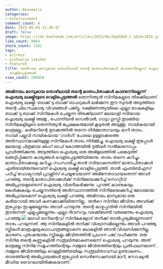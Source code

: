 ```yaml
---
author: Beaumaris
categories:
- Entertainment
comment_count: 0
date: 2023-06-04 11:38:47
draft: false
image: https://cdn.boolokam.com/articles/2023/06/dqddddd-1-1024x1024.jpg
like_count: 8864
share_count: 1281
tags:
- actress
- aishwarya lakshmi
- Featured
title: അഭിനയം മാന്യമായ തൊഴിലായി തന്റെ മാതാപിതാക്കൾ കാണുന്നില്ലെന്ന് ഐശ്വര്യ ലക്ഷ്മിയുടെ
  വെളിപ്പെടുത്തൽ
view_count: 206058
---
```


**അഭിനയം മാന്യമായ തൊഴിലായി തന്റെ മാതാപിതാക്കൾ കാണുന്നില്ലെന്ന് ഐശ്വര്യ ലക്ഷ്മിയുടെ വെളിപ്പെടുത്തൽ** തെന്നിന്ത്യൻ സിനിമകളുടെ തിരക്കിലാണ് ഐശ്വര്യ ലക്ഷ്മി. ബാക്ക് ടു ബാക്ക് ഓഫറുകൾ ലഭിക്കുന്ന ഈ സുന്ദരി അടുത്തിടെ തന്റെ ചില സ്വകാര്യ വിവരങ്ങൾ പങ്കിട്ടു. ദക്ഷിണേന്ത്യയിലെ എല്ലാ ഭാഷകളിലും ബാക്ക് ടു ബാക്ക് സിനിമകൾ ചെയ്യുന്ന തിരക്കിലാണ് മലയാളി നടിയായ ഐശ്വര്യ ലക്ഷ്മി അമ്മു , പൊന്നിയൻ സെൽവൻ, ഗാട്ടാ ഗുസ്തി തുടങ്ങിയ സിനിമകളിലൂടെ തെന്നിന്ത്യൻ പ്രേക്ഷകരുമായി കൂടുതൽ അടുത്തു. നായികയായി മാത്രമല്ല.. കരിയറിന്റെ തുടക്കത്തിൽ തന്നെ നിർമ്മാതാവായും മാറി താരം . സായി പല്ലവി നായികയായ 'ഗാർഗി' പോലെ ഉള്ളടക്കത്തെ അടിസ്ഥാനമാക്കിയുള്ള സിനിമകൾ താരം നിർമ്മിച്ചു. ഐശ്വര്യ ലക്ഷ്മി ഇപ്പോൾ മലയാള ചിത്രമായ കിംഗ് ഓഫ് കോത്തയിൽ ദുൽഖർ സൽമാനൊപ്പം പ്രവർത്തിക്കുന്നു. [](https://cdn.boolokam.com/articles/2023/06/qqdq.jpg)അടുത്തിടെ ഐശ്വര്യ ഒരു അഭിമുഖത്തിൽ പങ്കെടുത്ത് ഞെട്ടിപ്പിക്കുന്ന കാര്യങ്ങൾ വെളിപ്പെടുത്തിയിരുന്നു. താരം തന്നെ കുറിച്ചും മാതാപിതാക്കളെ കുറിച്ചും സംസാരിച്ചു.താൻ നടിയാകുന്നതിന് മാതാപിതാക്കൾ എതിരായിരുന്നുവെന്ന് ഐശ്വര്യ ലക്ഷ്മി വെളിപ്പെടുത്തി. താൻ എംബിബിഎസ് പഠിച്ച് ഡോക്ടറായി പ്രാക്റ്റിസ് ചെയ്യവേയാണ് അഭിനേതാവായതെന്ന് അവർ പറഞ്ഞു. തന്റെ മാതാപിതാക്കൾക്ക് സിനിമയെക്കുറിച്ച് നെഗറ്റീവ് അഭിപ്രായമുണ്ടെന്ന് ഐശ്വര്യ വിശദീകരിക്കുന്നു. പുറത്ത് കാണുകയും കേൾക്കുകയും ചെയ്യുന്നതിന്റെ അടിസ്ഥാനത്തിൽ സിനിമയെക്കുറിച്ച് മോശമായ അഭിപ്രായമെന്ന് ഐശ്വര്യ ലക്ഷ്മി പറഞ്ഞു. അഭിനയം മാന്യമായ ഒരു കരിയറായി അവർ കണക്കാക്കിയിരുന്നില്ല . തൻറെ സിനിമാ ജീവിതം അവർക്ക് ഇപ്പോഴും ഇഷ്ടമല്ലെന്നും അവർ പറയുന്നു. തന്റെ കാഴ്ചപ്പാടിൽ സിനിമയിൽ തുടരുന്നത് എളുപ്പമല്ലെന്നും എല്ലാ ദിവസവും വഴക്കിടേണ്ടി വരുമെന്നും ഐശ്വര്യ പറഞ്ഞു.[![](https://cdn.boolokam.com/articles/2023/06/dqddddd-1-1024x1024.jpg)](https://cdn.boolokam.com/articles/2023/06/dqddddd-1.jpg) ലേഡി ഓറിയന്റഡ് സിനിമകളോട് തനിക്ക് താൽപ്പര്യമില്ലെന്നാണ് താരം പറയുന്നത്. ആ സിനിമകളിൽ തനിക്ക് വിശ്വാസമില്ലെന്നും അവർ പറഞ്ഞു. സ്ത്രീകൾ മാത്രംമുഖ്യകഥാപാത്രങ്ങളാകുന്ന കഥകളിൽ ഞാൻ വിശ്വസിക്കുന്നില്ല. കാരണം പുരുഷന്മാരും സ്ത്രീകളും ജീവിതത്തിൽ പ്രധാന പങ്ക് വഹിക്കുന്നു. ഒരു സിനിമ തന്റെ കണ്ണുകളിൽ സന്തുലിതമാകണമെന്ന് ഐശ്വര്യ പറയുന്നു. അത് മാത്രമല്ല സിനിമ സമൂഹത്തിന്റെയും നമ്മുടെ ജീവിതത്തിന്റെയും പ്രതിഫലനമാണ്.. നമ്മുടെ ജീവിതത്തിലും വെള്ളിത്തിരയിലും സന്തുലിതാവസ്ഥ ഉണ്ടാകണം.. താരത്തിന്റെ അഭിപ്രായങ്ങൾ ഇപ്പോൾ സെൻസേഷനായി മാറി, സോഷ്യൽ മീഡിയ വൈറലായിരിക്കുകയാണ്.